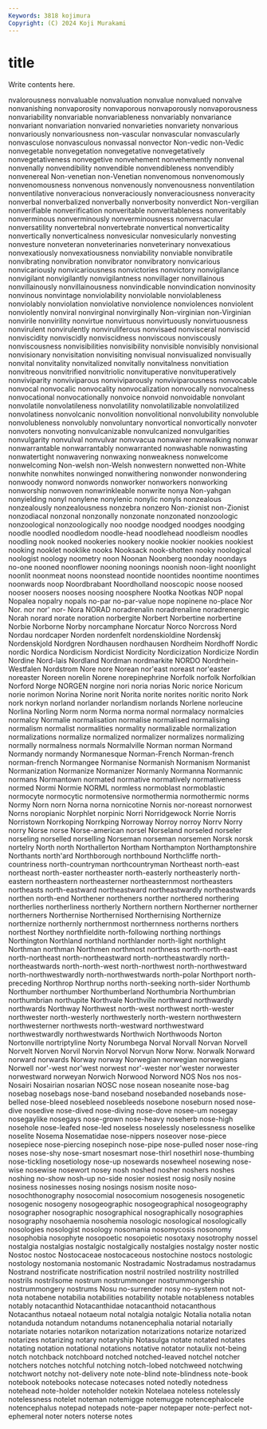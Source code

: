 ```yaml
---
Keywords: 3818 kojimura
Copyright: (C) 2024 Koji Murakami
---
```


# title

Write contents here.



nvalorousness nonvaluable nonvaluation nonvalue nonvalued nonvalve
nonvanishing nonvaporosity nonvaporous nonvaporously nonvaporousness nonvariability nonvariable nonvariableness nonvariably nonvariance
nonvariant nonvariation nonvaried nonvarieties nonvariety nonvarious nonvariously nonvariousness non-vascular nonvascular
nonvascularly nonvasculose nonvasculous nonvassal nonvector Non-vedic non-Vedic nonvegetable nonvegetation nonvegetative
nonvegetatively nonvegetativeness nonvegetive nonvehement nonvehemently nonvenal nonvenally nonvendibility nonvendible nonvendibleness
nonvendibly nonvenereal Non-venetian non-Venetian nonvenomous nonvenomously nonvenomousness nonvenous nonvenously nonvenousness
nonventilation nonventilative nonveracious nonveraciously nonveraciousness nonveracity nonverbal nonverbalized nonverbally nonverbosity
nonverdict Non-vergilian nonverifiable nonverification nonveritable nonveritableness nonveritably nonverminous nonverminously nonverminousness
nonvernacular nonversatility nonvertebral nonvertebrate nonvertical nonverticality nonvertically nonverticalness nonvesicular nonvesicularly
nonvesting nonvesture nonveteran nonveterinaries nonveterinary nonvexatious nonvexatiously nonvexatiousness nonviability nonviable
nonvibratile nonvibrating nonvibration nonvibrator nonvibratory nonvicarious nonvicariously nonvicariousness nonvictories nonvictory
nonvigilance nonvigilant nonvigilantly nonvigilantness nonvillager nonvillainous nonvillainously nonvillainousness nonvindicable nonvindication
nonvinosity nonvinous nonvintage nonviolability nonviolable nonviolableness nonviolably nonviolation nonviolative nonviolence
nonviolences nonviolent nonviolently nonviral nonvirginal nonvirginally Non-virginian non-Virginian nonvirile nonvirility
nonvirtue nonvirtuous nonvirtuously nonvirtuousness nonvirulent nonvirulently nonviruliferous nonvisaed nonvisceral nonviscid
nonviscidity nonviscidly nonviscidness nonviscous nonviscously nonviscousness nonvisibilities nonvisibility nonvisible nonvisibly
nonvisional nonvisionary nonvisitation nonvisiting nonvisual nonvisualized nonvisually nonvital nonvitality nonvitalized
nonvitally nonvitalness nonvitiation nonvitreous nonvitrified nonvitriolic nonvituperative nonvituperatively nonviviparity nonviviparous
nonviviparously nonviviparousness nonvocable nonvocal nonvocalic nonvocality nonvocalization nonvocally nonvocalness nonvocational
nonvocationally nonvoice nonvoid nonvoidable nonvolant nonvolatile nonvolatileness nonvolatility nonvolatilizable nonvolatilized
nonvolatiness nonvolcanic nonvolition nonvolitional nonvolubility nonvoluble nonvolubleness nonvolubly nonvoluntary nonvortical
nonvortically nonvoter nonvoters nonvoting nonvulcanizable nonvulcanized nonvulgarities nonvulgarity nonvulval nonvulvar
nonvvacua nonwaiver nonwalking nonwar nonwarrantable nonwarrantably nonwarranted nonwashable nonwasting nonwatertight
nonwavering nonwaxing nonweakness nonwelcome nonwelcoming Non-welsh non-Welsh nonwestern nonwetted non-White
nonwhite nonwhites nonwinged nonwithering nonwonder nonwondering nonwoody nonword nonwords nonworker
nonworkers nonworking nonworship nonwoven nonwrinkleable nonwrite nonya Non-yahgan nonyielding nonyl
nonylene nonylenic nonylic nonyls nonzealous nonzealously nonzealousness nonzebra nonzero Non-zionist
non-Zionist nonzodiacal nonzonal nonzonally nonzonate nonzonated nonzoologic nonzoological nonzoologically noo
noodge noodged noodges noodging noodle noodled noodledom noodle-head noodlehead noodleism
noodles noodling nook nooked nookeries nookery nookie nookier nookies nookiest
nooking nooklet nooklike nooks Nooksack nook-shotten nooky noological noologist noology
noometry noon Noonan Noonberg noonday noondays no-one nooned noonflower nooning
noonings noonish noon-light noonlight noonlit noonmeat noons noonstead noontide noontides
noontime noontimes noonwards noop Noordbrabant Noordholland nooscopic noose noosed nooser
noosers nooses noosing noosphere Nootka Nootkas NOP nopal Nopalea nopalry
nopals no-par no-par-value nope nopinene no-place Nor Nor. nor nor'
nor- Nora NORAD noradrenalin noradrenaline noradrenergic Norah norard norate noration
norbergite Norbert Norbertine norbertine Norbie Norborne Norby norcamphane Norcatur Norco
Norcross Nord Nordau nordcaper Norden nordenfelt nordenskioldine Nordenskj Nordenskjold Nordgren
Nordhausen nordhausen Nordheim Nordhoff Nordic nordic Nordica Nordicism Nordicist Nordicity
Nordicization Nordicize Nordin Nordine Nord-lais Nordland Nordman nordmarkite NORDO Nordrhein-Westfalen
Nordstrom Nore nore Norean nor'east noreast nor'easter noreaster Noreen norelin
Norene norepinephrine Norfolk norfolk Norfolkian Norford Norge NORGEN norgine nori
noria norias Noric norice Noricum norie norimon Norina Norine norit
Norita norite norites noritic norito Nork nork norkyn norland norlander
norlandism norlands Norlene norleucine Norlina Norling Norm norm Norma norma
normal normalacy normalcies normalcy Normalie normalisation normalise normalised normalising normalism
normalist normalities normality normalizable normalization normalizations normalize normalized normalizer normalizes
normalizing normally normalness normals Normalville Norman norman Normand Normandy normandy
Normanesque Norman-French Norman-french norman-french Normangee Normanise Normanish Normanism Normanist Normanization
Normanize Normanizer Normanly Normanna Normannic normans Normantown normated normative normatively
normativeness normed Normi Normie NORML normless normoblast normoblastic normocyte normocytic
normotensive normothermia normothermic norms Normy Norn norn Norna norna nornicotine
Nornis nor-noreast nornorwest Norns noropianic Norphlet norpinic Norri Norridgewock Norrie
Norris Norristown Norrkoping Norrkping Norroway Norroy norroy Norrv Norry norry
Norse norse Norse-american norsel Norseland norseled norseler norseling norselled norselling
Norseman norseman norsemen Norsk norsk nortelry North north Northallerton Northam
Northampton Northamptonshire Northants north'ard Northborough northbound Northcliffe north-countriness north-countryman northcountryman
Northeast north-east northeast north-easter northeaster north-easterly northeasterly north-eastern northeastern northeasterner
northeasternmost northeasters northeasts north-eastward northeastward northeastwardly northeastwards northen north-end Northener
northeners norther northered northering northerlies northerliness northerly Northern northern Northerner
northerner northerners Northernise Northernised Northernising Northernize northernize northernly northernmost northernness
northerns northers northest Northey northfieldite north-following northing northings Northington Northland
northland northlander north-light northlight Northman northman Northmen northmost northness north-north-east
north-northeast north-northeastward north-northeastwardly north-northeastwards north-north-west north-northwest north-northwestward north-northwestwardly north-northwestwards north-polar
Northport north-preceding Northrop Northrup norths north-seeking north-sider Northumb Northumber northumber
Northumberland Northumbria Northumbrian northumbrian northupite Northvale Northville northward northwardly northwards
Northway Northwest north-west northwest north-wester northwester north-westerly northwesterly north-western northwestern
northwesterner northwests north-westward northwestward northwestwardly northwestwards Northwich Northwoods Norton Nortonville
nortriptyline Norty Norumbega Norval Norvall Norvan Norvell Norvelt Norven Norvil
Norvin Norvol Norvun Norw Norw. Norwalk Norward norward norwards Norway
norway Norwegian norwegian norwegians Norwell nor'-west nor'west norwest nor'-wester nor'wester
norwester norwestward norweyan Norwich Norwood Norword NOS Nos nos nos-
Nosairi Nosairian nosarian NOSC nose nosean noseanite nose-bag nosebag nosebags
nose-band noseband nosebanded nosebands nose-belled nose-bleed nosebleed nosebleeds nosebone noseburn
nosed nose-dive nosedive nose-dived nose-diving nose-dove nosee-um nosegay nosegaylike nosegays
nose-grown nose-heavy noseherb nose-high nosehole nose-leafed nose-led noseless noselessly noselessness
noselike noselite Nosema Nosematidae nose-nippers noseover nose-piece nosepiece nose-piercing nosepinch
nose-pipe nose-pulled noser nose-ring noses nose-shy nose-smart nosesmart nose-thirl nosethirl
nose-thumbing nose-tickling nosetiology nose-up nosewards nosewheel nosewing nose-wise nosewise nosewort
nosey nosh noshed nosher noshers noshes noshing no-show nosh-up no-side
nosier nosiest nosig nosily nosine nosiness nosinesses nosing nosings nosism
nosite noso- nosochthonography nosocomial nosocomium nosogenesis nosogenetic nosogenic nosogeny nosogeographic
nosogeographical nosogeography nosographer nosographic nosographical nosographically nosographies nosography nosohaemia nosohemia
nosologic nosological nosologically nosologies nosologist nosology nosomania nosomycosis nosonomy nosophobia
nosophyte nosopoetic nosopoietic nosotaxy nosotrophy nossel nostalgia nostalgias nostalgic nostalgically
nostalgies nostalgy noster nostic Nostoc nostoc Nostocaceae nostocaceous nostochine nostocs
nostologic nostology nostomania nostomanic Nostradamic Nostradamus nostradamus Nostrand nostrificate nostrification
nostril nostriled nostrility nostrilled nostrils nostrilsome nostrum nostrummonger nostrummongership nostrummongery
nostrums Nosu no-surrender nosy no-system not not- nota notabene notabilia
notabilities notability notable notableness notables notably notacanthid Notacanthidae notacanthoid notacanthous
Notacanthus notaeal notaeum notal notalgia notalgic Notalia notalia notan notanduda
notandum notandums notanencephalia notarial notarially notariate notaries notarikon notarization notarizations
notarize notarized notarizes notarizing notary notaryship Notasulga notate notated notates
notating notation notational notations notative notator notaulix not-being notch notchback
notchboard notched notched-leaved notchel notcher notchers notches notchful notching notch-lobed
notchweed notchwing notchwort notchy not-delivery note note-blind note-blindness note-book notebook
notebooks notecase notecases noted notedly notedness notehead note-holder noteholder notekin
Notelaea noteless notelessly notelessness notelet noteman notemigge notemugge notencephalocele notencephalus
notepad notepads note-paper notepaper note-perfect not-ephemeral noter noters noterse notes
